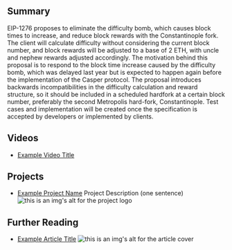 ## Summary

EIP-1276 proposes to eliminate the difficulty bomb, which causes block times to increase, and reduce block rewards with the Constantinople fork. The client will calculate difficulty without considering the current block number, and block rewards will be adjusted to a base of 2 ETH, with uncle and nephew rewards adjusted accordingly. The motivation behind this proposal is to respond to the block time increase caused by the difficulty bomb, which was delayed last year but is expected to happen again before the implementation of the Casper protocol. The proposal introduces backwards incompatibilities in the difficulty calculation and reward structure, so it should be included in a scheduled hardfork at a certain block number, preferably the second Metropolis hard-fork, Constantinople. Test cases and implementation will be created once the specification is accepted by developers or implemented by clients.

## Videos

- [Example Video Title](https://www.youtube.com/watch?v=TDGq4aeevgY)

## Projects

- [Example Project Name](https://xxxx.xxx/xxxxx) Project Description (one sentence) ![this is an img's alt for the project logo](https://xxxx.xxx/project-logo.xxx)

## Further Reading

- [Example Article Title](https://xxxx.xxx/xxxxx) ![this is an img's alt for the article cover](https://xxxx.xxx/article-cover.xxx)
